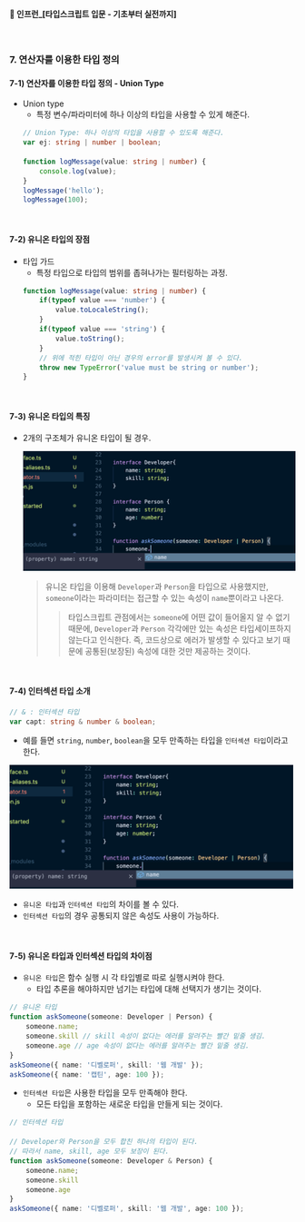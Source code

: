####  🚀 인프런_[타입스크립트 입문 - 기초부터 실전까지]
<br/>

### 7. 연산자를 이용한 타입 정의
#### 7-1) 연산자를 이용한 타입 정의 - Union Type
- Union type
	- 특정 변수/파라미터에 하나 이상의 타입을 사용할 수 있게 해준다.
	```typescript
	// Union Type: 하나 이상의 타입을 사용할 수 있도록 해준다.
	var ej: string | number | boolean;
	
	function logMessage(value: string | number) {
		console.log(value);
	}
	logMessage('hello');
	logMessage(100);
	```
<br/>

#### 7-2)   유니온 타입의 장점
- 타입 가드
	- 특정 타입으로 타입의 범위를 좁혀나가는 필터링하는 과정.
	```typescript
	function logMessage(value: string | number) {
		if(typeof value === 'number') {
			value.toLocaleString();
		}
		if(typeof value === 'string') {
			value.toString();
		}
		// 위에 적힌 타입이 아닌 경우의 error를 발생시켜 볼 수 있다.
		throw new TypeError('value must be string or number'); 
	}
	```
<br/>

#### 7-3)   유니온 타입의 특징
- 2개의 구조체가 유니온 타입이 될 경우.

	<img src="./imgs/7-3-1.png" width="500"/>

	> 유니온 타입을 이용해 `Developer`과 `Person`을 타입으로 사용했지만, `someone`이라는 파라미터는 접근할 수 있는 속성이 `name`뿐이라고 나온다.
	>> 타입스크립트 관점에서는 `someone`에 어떤 값이 들어올지 알 수 없기 때문에, `Developer`과 `Person` 각각에만 있는 속성은 타입세이프하지 않는다고 인식한다.
	> 즉, 코드상으로 에러가 발생할 수 있다고 보기 때문에 공통된(보장된) 속성에 대한 것만 제공하는 것이다.

<br/>

#### 7-4)   인터섹션 타입 소개
```typescript
// & : 인터섹션 타입
var capt: string & number & boolean;
```
- 예를 들면 `string`, `number`, `boolean`을 모두 만족하는 타입을 `인터섹션 타입`이라고 한다.

<img src="./imgs/7-3-1.png" width="500"/>

- `유니온 타입`과 `인터섹션 타입`의 차이를 볼 수 있다.
- `인터섹션 타입`의 경우 공통되지 않은 속성도 사용이 가능하다.

<br/>

#### 7-5)   유니온 타입과 인터섹션 타입의 차이점
- `유니온 타입`은 함수 실행 시 각 타입별로 따로 실행시켜야 한다.
	- 타입 추론을 해야하지만 넘기는 타입에 대해 선택지가 생기는 것이다.
```typescript
// 유니온 타입
function askSomeone(someone: Developer | Person) {
	someone.name;
	someone.skill // skill 속성이 없다는 에러를 알려주는 빨간 밑줄 생김.
	someone.age // age 속성이 없다는 에러를 알려주는 빨간 밑줄 생김.
}
askSomeone({ name: '디벨로퍼', skill: '웹 개발' });
askSomeone({ name: '캡틴', age: 100 });
 ```
 
 - `인터섹션 타입`은 사용한 타입을 모두 만족해야 한다. 
	 - 모든 타입을 포함하는 새로운 타입을 만들게 되는 것이다.
```typescript
// 인터섹션 타입

// Developer와 Person을 모두 합친 하나의 타입이 된다.
// 따라서 name, skill, age 모두 보장이 된다.
function askSomeone(someone: Developer & Person) {
	someone.name;
	someone.skill
	someone.age
}
askSomeone({ name: '디벨로퍼', skill: '웹 개발', age: 100 });
```
